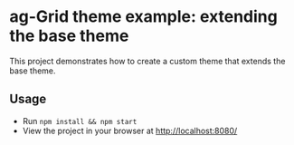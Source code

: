 # ag-Grid theme example: extending the base theme

<p>This project demonstrates how to create a custom theme that extends the base theme.</p>

## Usage

- Run `npm install && npm start`
- View the project in your browser at [http://localhost:8080/](http://localhost:8080/)
